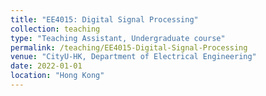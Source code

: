 ```yaml
---
title: "EE4015: Digital Signal Processing"
collection: teaching
type: "Teaching Assistant, Undergraduate course"
permalink: /teaching/EE4015-Digital-Signal-Processing
venue: "CityU-HK, Department of Electrical Engineering"
date: 2022-01-01
location: "Hong Kong"
---
```

